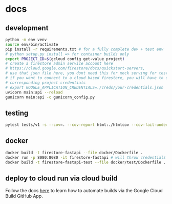 # docs

## development

```sh
python -m env venv
source env/bin/activate
pip install -r requirements.txt # for a fully complete dev + test env
# python setup.py install => for container builds only
export PROJECT_ID=$(gcloud config get-value project)
# create a firestore admin service account here
# https://cloud.google.com/firestore/docs/quickstart-servers,
# use that json file here, you dont need this for mock serving for test purposes but 
# if you want to connect to a cloud based firestore, you will have to use the 
# corresponding project credentials 
# export GOOGLE_APPLICATION_CREDENTIALS=./creds/your-credentials.json 
uvicorn main:api --reload
gunicorn main:api -c gunicorn_config.py
```

## testing 

```sh
pytest tests/v1 -s --cov=. --cov-report html:./htmlcov --cov-fail-under 100 --log-cli-level ERROR
```

## docker

```sh
docker build -t firestore-fastapi --file docker/Dockerfile .
docker run -p 8080:8080 -it firestore-fastapi # will throw credentials error locally
docker build -t firestore-fastapi-test --file docker/test/Dockerfile .
```

## deploy to cloud run via cloud build

Follow the docs [here](https://cloud.google.com/cloud-build/docs/automating-builds/create-github-app-triggers) to learn how to automate builds via the Google Cloud Build GitHub App.
